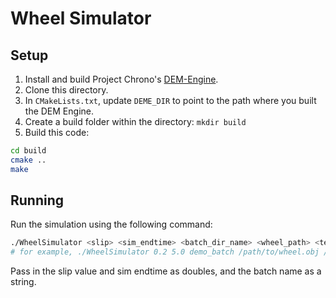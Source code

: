 # Wheel Simulator
## Setup
1. Install and build Project Chrono's [DEM-Engine](https://github.com/projectchrono/DEM-Engine). 
2. Clone this directory.
3. In `CMakeLists.txt`, update `DEME_DIR` to point to the path where you built the DEM Engine.
4. Create a build folder within the directory: `mkdir build`
5. Build this code:
```bash
cd build
cmake ..
make
```
## Running
Run the simulation using the following command:
```bash
./WheelSimulator <slip> <sim_endtime> <batch_dir_name> <wheel_path> <terrain_path> <data_path>
# for example, ./WheelSimulator 0.2 5.0 demo_batch /path/to/wheel.obj /path/to/terrain.csv /path/to/output/dir/
```
Pass in the slip value and sim endtime as doubles, and the batch name as a string.
